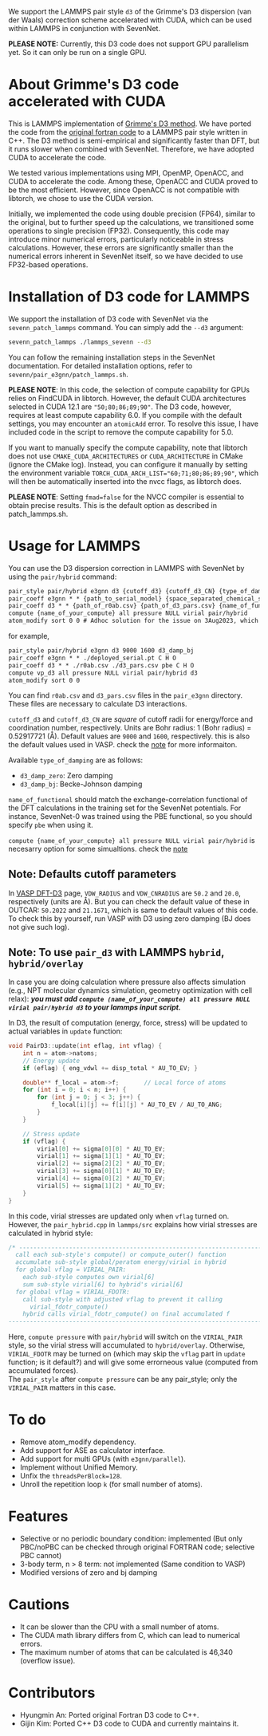 We support the LAMMPS pair style `d3` of the Grimme's D3 dispersion (van der Waals) correction scheme accelerated with CUDA, which can be used within LAMMPS in conjunction with SevenNet.

**PLEASE NOTE:** Currently, this D3 code does not support GPU parallelism yet. So it can only be run on a single GPU.

# About Grimme's D3 code accelerated with CUDA 

This is LAMMPS implementation of [Grimme's D3 method](https://doi.org/10.1063/1.3382344). We have ported the code from the [original fortran code](https://www.chemie.uni-bonn.de/grimme/de/software/dft-d3) to a LAMMPS pair style written in C++. The D3 method is semi-empirical and significantly faster than DFT, but it runs slower when combined with SevenNet. Therefore, we have adopted CUDA to accelerate the code.

We tested various implementations using MPI, OpenMP, OpenACC, and CUDA to accelerate the code. Among these, OpenACC and CUDA proved to be the most efficient. However, since OpenACC is not compatible with libtorch, we chose to use the CUDA version.

Initially, we implemented the code using double precision (FP64), similar to the original, but to further speed up the calculations, we transitioned some operations to single precision (FP32). Consequently, this code may introduce minor numerical errors, particularly noticeable in stress calculations. However, these errors are significantly smaller than the numerical errors inherent in SevenNet itself, so we have decided to use FP32-based operations.

# Installation of D3 code for LAMMPS

We support the installation of D3 code with SevenNet via the `sevenn_patch_lammps` command. You can simply add the `--d3` argument:

```bash
sevenn_patch_lammps ./lammps_sevenn --d3
```

You can follow the remaining installation steps in the SevenNet documentation. For detailed installation options, refer to `sevenn/pair_e3gnn/patch_lammps.sh`.

**PLEASE NOTE**: In this code, the selection of compute capability for GPUs relies on FindCUDA in libtorch. However, the default CUDA architectures selected in CUDA 12.1 are `"50;80;86;89;90"`. The D3 code, however, requires at least compute capability 6.0. If you compile with the default settings, you may encounter an `atomicAdd` error. To resolve this issue, I have included code in the script to remove the compute capability for 5.0.

If you want to manually specify the compute capability, note that libtorch does not use `CMAKE_CUDA_ARCHITECTURES` or `CUDA_ARCHITECTURE` in CMake (ignore the CMake log). Instead, you can configure it manually by setting the environment variable `TORCH_CUDA_ARCH_LIST="60;71;80;86;89;90"`, which will then be automatically inserted into the nvcc flags, as libtorch does.

**PLEASE NOTE**: Setting `fmad=false` for the NVCC compiler is essential to obtain precise results. This is the default option as described in patch_lammps.sh.

# Usage for LAMMPS

You can use the D3 dispersion correction in LAMMPS with SevenNet by using the `pair/hybrid` command:

```txt
pair_style pair/hybrid e3gnn d3 {cutoff_d3} {cutoff_d3_CN} {type_of_damping}
pair_coeff e3gnn * * {path_to_serial_model} {space_separated_chemical_species}
pair_coeff d3 * * {path_of_r0ab.csv} {path_of_d3_pars.csv} {name_of_functional} {space_separated_chemical_species}
compute {name_of_your_compute} all pressure NULL virial pair/hybrid
atom_modify sort 0 0 # Adhoc solution for the issue on 3Aug2023, which will be resolved soon
```

for example,

```txt
pair_style pair/hybrid e3gnn d3 9000 1600 d3_damp_bj
pair_coeff e3gnn * * ./deployed_serial.pt C H O
pair_coeff d3 * * ./r0ab.csv ./d3_pars.csv pbe C H O
compute vp_d3 all pressure NULL virial pair/hybrid d3
atom_modify sort 0 0
```

You can find `r0ab.csv` and `d3_pars.csv` files in the `pair_e3gnn` directory. These files are necessary to calculate D3 interactions.

`cutoff_d3` and `cutoff_d3_CN` are *square* of cutoff radii for energy/force and coordination number, respectively. Units are Bohr radius: 1 (Bohr radius) = 0.52917721 (Å). Default values are `9000` and `1600`, respectively. this is also the default values used in VASP. check the [note](#note-the-default-cutoff-parameters) for more informaiton.

Available `type_of_damping` are as follows:
- `d3_damp_zero`: Zero damping
- `d3_damp_bj`: Becke-Johnson damping

`name_of_functional` should match the exchange-correlation functional of the DFT calculations in the training set for the SevenNet potentials. For instance, SevenNet-0 was trained using the PBE functional, so you should specify `pbe` when using it.

`compute {name_of_your_compute} all pressure NULL virial pair/hybrid` is necesarry option for some simualtions. check the [note](#note-to-use-pair_d3-with-lammps-hybrid-hybridoverlay)

## Note: Defaults cutoff parameters
In [VASP DFT-D3](https://www.vasp.at/wiki/index.php/DFT-D3) page, `VDW_RADIUS` and `VDW_CNRADIUS` are `50.2` and `20.0`, respectively (units are Å). But you can check the default value of these in OUTCAR: `50.2022` and `21.1671`, which is same to default values of this code. To check this by yourself, run VASP with D3 using zero damping (BJ does not give such log).

## Note: To use `pair_d3` with LAMMPS `hybrid`, `hybrid/overlay`
In case you are doing calculation where pressure also affects simulation (e.g., NPT molecular dynamics simulation, geometry optimization with cell relax): ***you must add `compute (name_of_your_compute) all pressure NULL virial pair/hybrid d3` to your lammps input script.***

In D3, the result of computation (energy, force, stress) will be updated to actual variables in `update` function:
```cpp
void PairD3::update(int eflag, int vflag) {
    int n = atom->natoms;
    // Energy update
    if (eflag) { eng_vdwl += disp_total * AU_TO_EV; }

    double** f_local = atom->f;       // Local force of atoms
    for (int i = 0; i < n; i++) {
        for (int j = 0; j < 3; j++) {
            f_local[i][j] += f[i][j] * AU_TO_EV / AU_TO_ANG;
        }
    }

    // Stress update
    if (vflag) {
        virial[0] += sigma[0][0] * AU_TO_EV;
        virial[1] += sigma[1][1] * AU_TO_EV;
        virial[2] += sigma[2][2] * AU_TO_EV;
        virial[3] += sigma[0][1] * AU_TO_EV;
        virial[4] += sigma[0][2] * AU_TO_EV;
        virial[5] += sigma[1][2] * AU_TO_EV;
    }
}
```
In this code, virial stresses are updated only when `vflag` turned on.
However, the `pair_hybrid.cpp` in `lammps/src` explains how virial stresses are calculated in hybrid style:
```cpp
/* ----------------------------------------------------------------------
  call each sub-style's compute() or compute_outer() function
  accumulate sub-style global/peratom energy/virial in hybrid
  for global vflag = VIRIAL_PAIR:
    each sub-style computes own virial[6]
    sum sub-style virial[6] to hybrid's virial[6]
  for global vflag = VIRIAL_FDOTR:
    call sub-style with adjusted vflag to prevent it calling
      virial_fdotr_compute()
    hybrid calls virial_fdotr_compute() on final accumulated f
------------------------------------------------------------------------- */
```
Here, `compute pressure` with `pair/hybrid` will switch on the `VIRIAL_PAIR` style, so the virial stress will accumulated to `hybrid/overlay`.
Otherwise, `VIRIAL_FDOTR` may be turned on (which may skip the `vflag` part in `update` function; is it default?) and will give some errorneous value (computed from accumulated forces).   
The `pair_style` after `compute pressure` can be any pair_style; only the `VIRIAL_PAIR` matters in this case.

# To do
- Remove atom_modify dependency.
- Add support for ASE as calculator interface.
- Add support for multi GPUs (with `e3gnn/parallel`).
- Implement without Unified Memory.
- Unfix the `threadsPerBlock=128`.
- Unroll the repetition loop `k` (for small number of atoms).

# Features
- Selective or no periodic boundary condition: implemented (But only PBC/noPBC can be checked through original FORTRAN code; selective PBC cannot)
- 3-body term, n > 8 term: not implemented (Same condition to VASP)
- Modified versions of zero and bj damping

# Cautions
- It can be slower than the CPU with a small number of atoms.
- The CUDA math library differs from C, which can lead to numerical errors.
- The maximum number of atoms that can be calculated is 46,340 (overflow issue).

# Contributors
- Hyungmin An: Ported original Fortran D3 code to C++.
- Gijin Kim: Ported C++ D3 code to CUDA and currently maintains it.
